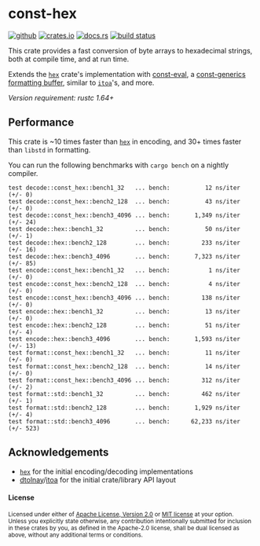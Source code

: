 # const-hex

[![github](https://img.shields.io/badge/github-danipopes/const--hex-8da0cb?style=for-the-badge&labelColor=555555&logo=github)](https://github.com/danipopes/const-hex)
[![crates.io](https://img.shields.io/crates/v/const-hex.svg?style=for-the-badge&color=fc8d62&logo=rust)](https://crates.io/crates/const-hex)
[![docs.rs](https://img.shields.io/badge/docs.rs-const--hex-66c2a5?style=for-the-badge&labelColor=555555&logo=docs.rs)](https://docs.rs/const-hex)
[![build status](https://img.shields.io/github/actions/workflow/status/danipopes/const-hex/ci.yml?branch=master&style=for-the-badge)](https://github.com/danipopes/const-hex/actions?query=branch%3Amaster)

This crate provides a fast conversion of byte arrays to hexadecimal strings,
both at compile time, and at run time.

Extends the [`hex`] crate's implementation with [const-eval], a
[const-generics formatting buffer][buffer], similar to [`itoa`]'s, and more.

_Version requirement: rustc 1.64+_

[const-eval]: https://docs.rs/const-hex/latest/const_hex/fn.const_encode.html
[buffer]: https://docs.rs/const-hex/latest/const_hex/struct.Buffer.html
[`itoa`]: https://docs.rs/itoa/latest/itoa/struct.Buffer.html

## Performance

This crate is ~10 times faster than [`hex`] in encoding, and 30+ times faster
than `libstd` in formatting.

You can run the following benchmarks with `cargo bench` on a nightly compiler.

```log
test decode::const_hex::bench1_32   ... bench:          12 ns/iter (+/- 0)
test decode::const_hex::bench2_128  ... bench:          43 ns/iter (+/- 0)
test decode::const_hex::bench3_4096 ... bench:       1,349 ns/iter (+/- 24)
test decode::hex::bench1_32         ... bench:          50 ns/iter (+/- 1)
test decode::hex::bench2_128        ... bench:         233 ns/iter (+/- 16)
test decode::hex::bench3_4096       ... bench:       7,323 ns/iter (+/- 85)
test encode::const_hex::bench1_32   ... bench:           1 ns/iter (+/- 0)
test encode::const_hex::bench2_128  ... bench:           4 ns/iter (+/- 0)
test encode::const_hex::bench3_4096 ... bench:         138 ns/iter (+/- 0)
test encode::hex::bench1_32         ... bench:          13 ns/iter (+/- 0)
test encode::hex::bench2_128        ... bench:          51 ns/iter (+/- 4)
test encode::hex::bench3_4096       ... bench:       1,593 ns/iter (+/- 13)
test format::const_hex::bench1_32   ... bench:          11 ns/iter (+/- 0)
test format::const_hex::bench2_128  ... bench:          14 ns/iter (+/- 0)
test format::const_hex::bench3_4096 ... bench:         312 ns/iter (+/- 2)
test format::std::bench1_32         ... bench:         462 ns/iter (+/- 1)
test format::std::bench2_128        ... bench:       1,929 ns/iter (+/- 4)
test format::std::bench3_4096       ... bench:      62,233 ns/iter (+/- 523)
```

## Acknowledgements

- [`hex`] for the initial encoding/decoding implementations
- [dtolnay]/[itoa] for the initial crate/library API layout

[`hex`]: https://crates.io/crates/hex
[dtolnay]: https://github.com/dtolnay
[itoa]: https://github.com/dtolnay/itoa

#### License

<sup>
Licensed under either of <a href="LICENSE-APACHE">Apache License, Version
2.0</a> or <a href="LICENSE-MIT">MIT license</a> at your option.
</sup>

<br>

<sub>
Unless you explicitly state otherwise, any contribution intentionally submitted
for inclusion in these crates by you, as defined in the Apache-2.0 license,
shall be dual licensed as above, without any additional terms or conditions.
</sub>
